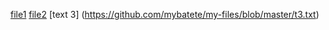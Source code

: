 [file1](https://github.com/mybatete/my-files/blob/master/t1.txt)
[file2](https://github.com/mybatete/my-files/blob/master/t2.txt)
[text 3] (https://github.com/mybatete/my-files/blob/master/t3.txt)
